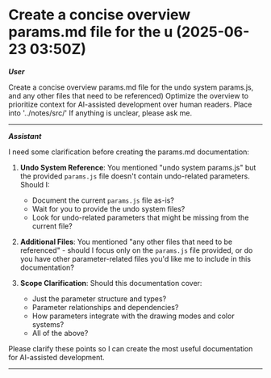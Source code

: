 <!-- Generated by SpecStory -->

# Create a concise overview params.md file for the u (2025-06-23 03:50Z)

_**User**_

Create a concise overview params.md file for the undo system params.js, and any other files that need to be referenced)
Optimize the overview to prioritize context for AI-assisted development over human readers.
Place into '../notes/src/'
If anything is unclear, please ask me.

---

_**Assistant**_

I need some clarification before creating the params.md documentation:

1. **Undo System Reference**: You mentioned "undo system params.js" but the provided `params.js` file doesn't contain undo-related parameters. Should I:
   - Document the current `params.js` file as-is?
   - Wait for you to provide the undo system files?
   - Look for undo-related parameters that might be missing from the current file?

2. **Additional Files**: You mentioned "any other files that need to be referenced" - should I focus only on the `params.js` file provided, or do you have other parameter-related files you'd like me to include in this documentation?

3. **Scope Clarification**: Should this documentation cover:
   - Just the parameter structure and types?
   - Parameter relationships and dependencies?
   - How parameters integrate with the drawing modes and color systems?
   - All of the above?

Please clarify these points so I can create the most useful documentation for AI-assisted development.

---

